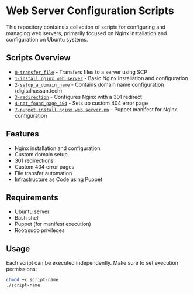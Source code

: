 # Web Server Configuration Scripts

This repository contains a collection of scripts for configuring and managing web servers, primarily focused on Nginx installation and configuration on Ubuntu systems.

## Scripts Overview

- [`0-transfer_file`](0-transfer_file) - Transfers files to a server using SCP
- [`1-install_nginx_web_server`](1-install_nginx_web_server) - Basic Nginx installation and configuration
- [`2-setup_a_domain_name`](2-setup_a_domain_name) - Contains domain name configuration (digitalhassan.tech)
- [`3-redirection`](3-redirection) - Configures Nginx with a 301 redirect
- [`4-not_found_page_404`](4-not_found_page_404) - Sets up custom 404 error page
- [`7-puppet_install_nginx_web_server.pp`](7-puppet_install_nginx_web_server.pp) - Puppet manifest for Nginx configuration

## Features

- Nginx installation and configuration
- Custom domain setup
- 301 redirections
- Custom 404 error pages
- File transfer automation
- Infrastructure as Code using Puppet

## Requirements

- Ubuntu server
- Bash shell
- Puppet (for manifest execution)
- Root/sudo privileges

## Usage

Each script can be executed independently. Make sure to set execution permissions:

```bash
chmod +x script-name
./script-name
```
